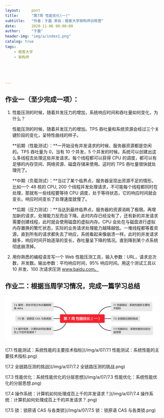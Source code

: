 ```yaml
---
layout:     post
title:      "第7周 性能优化(一)"
subtitle:   "作者：于磊 来自：极客大学架构师训练营"
date:       2020-11-06 00:00:00
author:     "于磊"
header-img: "img/a/index1.png"
catalog: true
tags:
    - 极客大学
    - 架构师




---
```






## 作业一（至少完成一项）：

1. 性能压测的时候，随着并发压力的增加，系统响应时间和吞吐量如何变化，为什么？

   性能压测的时候，随着并发压力的增加。TPS 吞吐量和系统资源会经过三个关键阶段的变化，呈特性曲线的样子。

   **前期（性能测试）：**一开始没有并发请求的时候，服务器资源都是空闲的。TPS 吞吐量为 0，当有 10 个并发，5 个并发的时候。系统可以创建出这么多线程去处理这些并发请求。每个线程都可以获得 CPU 的调度，都可以有足够的内存空间、网络资源、磁盘存储来使用。这时的 TPS 吞吐量很快就处理完了。

   **中期（负载测试）：**当过了某个临界点，服务器呈现出资源不足的情形。比如一个 48 核的 CPU, 200 个线程并发处理请求，不可能每个线程都同时在处理，那就有一些线程要等待 CPU 调度，处于等待状态，它的响应时间就会变长，响应时间变长了处理速度就慢了。

   **后期（压力测试）：**当达到最终临界点，服务器的资源消耗了极限。再增加新的请求，处理能力反而会下降。此时内存已经没有了，还有新的并发请求需要创建线程，此时就会使用磁盘的虚拟内存。CPU 会处在与磁盘进行虚拟内存置换的繁忙状态，实际的业务请求处理能力越降越低。一堆线程都等着资源，直到所有的请求都失去了响应，系统看起来像崩溃一样。此时的并发请求越多，响应时间开始逐渐的变长，吞吐量呈下降的情况。直到降到某个点系统彻底崩溃掉。

   

2. 用你熟悉的编程语言写一个 Web 性能压测工具，输入参数：URL，请求总次数，并发数。输出参数：平均响应时间，95% 响应时间。用这个测试工具以 10 并发、100 次请求压测 www.baidu.com。

## 作业二：根据当周学习情况，完成一篇学习总结

![目录](/img/a/07/目录.png)

![7.1 性能测试：系统性能的主要技术指标](/img/a/07/7.1 性能测试：系统性能的主要技术指标.png)

![7.2 全链路压测的挑战](/img/a/07/7.2 全链路压测的挑战.png)

![7.3 性能优化：系统性能优化的分层思想](/img/a/07/7.3 性能优化：系统性能优化的分层思想.png)

![7.4 操作系统：计算机如何处理成百上千的并发请求？](/img/a/07/7.4 操作系统：计算机如何处理成百上千的并发请求？.png)

![7.5 锁：锁原语 CAS 与各类锁](/img/a/07/7.5 锁：锁原语 CAS 与各类锁.png)